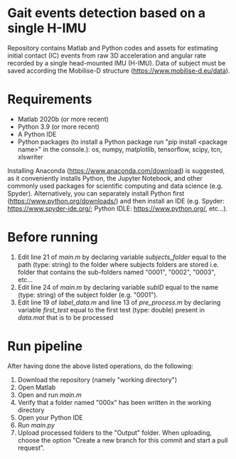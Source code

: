 # Gait events detection based on a single H-IMU
Repository contains Matlab and Python codes and assets for estimating initial contact (IC) events from raw 3D acceleration and angular rate recorded by a single head-mounted IMU (H-IMU). Data of subject must be saved according the Mobilise-D structure (https://www.mobilise-d.eu/data). 
# Requirements
- Matlab 2020b (or more recent)
- Python 3.9 (or more recent)
- A Python IDE 
- Python packages (to install a Python package run "pip install \<package name\>" in the console.): os, numpy, matplotlib, tensorflow, scipy, tcn, xlswriter

Installing Anaconda (https://www.anaconda.com/download) is suggested, as it conveniently installs Python, the Jupyter Notebook, and other commonly used packages for scientific computing and data science (e.g. Spyder). Alternatively, you can separately install Python first (https://www.python.org/downloads/) and then install an IDE (e.g. Spyder: https://www.spyder-ide.org/; Python IDLE: https://www.python.org/, etc...). 
# Before running
1. Edit line 21 of *main.m* by declaring variable *subjects_folder* equal to the path (type: string) to the folder where subjects folders are stored i.e. folder that contains the sub-folders named "0001", "0002", "0003", etc...
2. Edit line 24 of *main.m* by declaring variable *subID* equal to the name (type: string) of the subject folder (e.g. "0001").
3. Edit line 19 of *label_data.m* and line 13 of *pre_process.m* by declaring variable *first_test* equal to the first test (type: double) present in *data.mat* that is to be processed
# Run pipeline
After having done the above listed operations, do the following: 
1. Download the repository (namely "working directory")
2. Open Matlab
3. Open and run *main.m*
4. Verify that a folder named "000x" has been written in the working directory
5. Open your Python IDE
6. Run *main.py*
7. Upload processed folders to the "Output" folder. When uploading, choose the option "Create a new branch for this commit and start a pull request".


